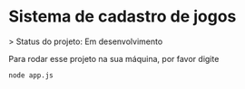 <h1>Sistema de cadastro de jogos </h1>
> Status do projeto: Em desenvolvimento

Para rodar esse projeto na sua máquina, por favor digite

```
node app.js
```

